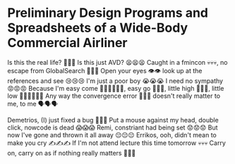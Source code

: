 # Preliminary Design Programs and Spreadsheets of a Wide-Body Commercial Airliner

Is this the real life? 👀👀👀 Is this just AVD? 😫😫😫
Caught in a fmincon 💀💀💀, no escape from GlobalSearch 🫵🫵🫵
Open your eyes 👁👁 look up at the references and see 😢😢😢
I'm just a poor boy 😭😭😭 I need no sympathy 😡😡😡
Because I'm easy come 🚶‍➡️🚶‍➡️🚶‍➡️, easy go 🚶🚶🚶, little high 🕺🕺🕺, little low 🧎‍➡️🧎‍➡️🧎‍➡️
Any way the convergence error 🥷🥷🥷 doesn't really matter to me, to me 🗣🗣🗣

Demetrios, (I) just fixed a bug 🧐🧐🧐
Put a mouse against my head, double click, nowcode is dead 😱😱😱
Remi, constriant had being set 😟😟😟
But now I've gone and thrown it all away 😔😔😔
Errikos, ooh, didn't mean to make you cry ✍️✍️✍️
If I'm not attend lecture this time tomorrow 💀💀💀
Carry on, carry on as if nothing really matters 👣👣👣
